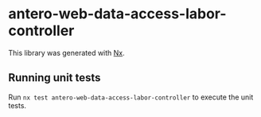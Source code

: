 # antero-web-data-access-labor-controller

This library was generated with [Nx](https://nx.dev).

## Running unit tests

Run `nx test antero-web-data-access-labor-controller` to execute the unit tests.
